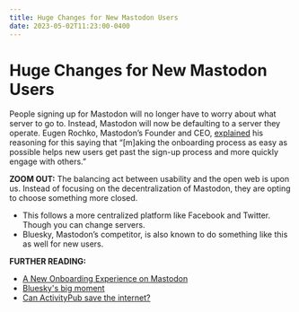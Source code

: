 ```yaml
---
title: Huge Changes for New Mastodon Users
date: 2023-05-02T11:23:00-0400
---
```

# Huge Changes for New Mastodon Users

People signing up for Mastodon will no longer have to worry about what server to go to. Instead, Mastodon will now be defaulting to a server they operate. Eugen Rochko, Mastodon’s Founder and CEO, [explained](https://blog.joinmastodon.org/2023/05/a-new-onboarding-experience-on-mastodon/?ref=jeffperry.me) his reasoning for this saying that “\[m\]aking the onboarding process as easy as possible helps new users get past the sign-up process and more quickly engage with others.”

**ZOOM OUT:** The balancing act between usability and the open web is upon us. Instead of focusing on the decentralization of Mastodon, they are opting to choose something more closed.

*   This follows a more centralized platform like Facebook and Twitter. Though you can change servers.
*   Bluesky, Mastodon’s competitor, is also known to do something like this as well for new users.

**FURTHER READING:**

*   [A New Onboarding Experience on Mastodon](https://blog.joinmastodon.org/2023/05/a-new-onboarding-experience-on-mastodon/?ref=jeffperry.me)
*   [Bluesky's big moment](https://www.platformer.news/p/blueskys-big-moment?utm_source=substack&utm_campaign=post_embed&utm_medium=web)
*   [Can ActivityPub save the internet?](https://www.theverge.com/2023/4/20/23689570/activitypub-protocol-standard-social-network?ref=jeffperry.me)